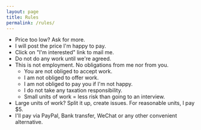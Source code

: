 ```yaml
---
layout: page
title: Rules
permalink: /rules/
---
```


- Price too low? Ask for more.
- I will post the price I'm happy to pay.
- Click on "I'm interested" link to mail me.
- Do not do any work until we're agreed.
- This is not employment. No obligations from me nor from you.
   - You are not obliged to accept work.
   - I am not obliged to offer work.
   - I am not obliged to pay you if I'm not happy.
   - I do not take any taxation responsibility.
   - Small units of work = less risk than going to an interview.
- Large units of work? Split it up, create issues. For reasonable units, I pay $5.
- I'll pay via PayPal, Bank transfer, WeChat or any other convenient alternative.
